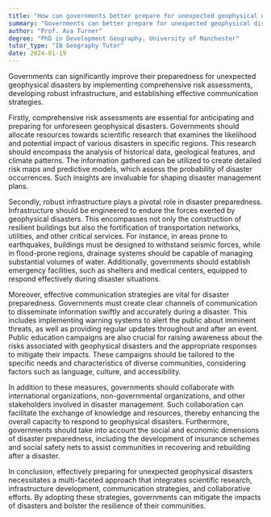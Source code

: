 ```yaml
---
title: "How can governments better prepare for unexpected geophysical disasters?"
summary: "Governments can better prepare for unexpected geophysical disasters through comprehensive risk assessments, robust infrastructure, and effective communication strategies."
author: "Prof. Ava Turner"
degree: "PhD in Development Geography, University of Manchester"
tutor_type: "IB Geography Tutor"
date: 2024-01-19
---
```


Governments can significantly improve their preparedness for unexpected geophysical disasters by implementing comprehensive risk assessments, developing robust infrastructure, and establishing effective communication strategies.

Firstly, comprehensive risk assessments are essential for anticipating and preparing for unforeseen geophysical disasters. Governments should allocate resources towards scientific research that examines the likelihood and potential impact of various disasters in specific regions. This research should encompass the analysis of historical data, geological features, and climate patterns. The information gathered can be utilized to create detailed risk maps and predictive models, which assess the probability of disaster occurrences. Such insights are invaluable for shaping disaster management plans.

Secondly, robust infrastructure plays a pivotal role in disaster preparedness. Infrastructure should be engineered to endure the forces exerted by geophysical disasters. This encompasses not only the construction of resilient buildings but also the fortification of transportation networks, utilities, and other critical services. For instance, in areas prone to earthquakes, buildings must be designed to withstand seismic forces, while in flood-prone regions, drainage systems should be capable of managing substantial volumes of water. Additionally, governments should establish emergency facilities, such as shelters and medical centers, equipped to respond effectively during disaster situations.

Moreover, effective communication strategies are vital for disaster preparedness. Governments must create clear channels of communication to disseminate information swiftly and accurately during a disaster. This includes implementing warning systems to alert the public about imminent threats, as well as providing regular updates throughout and after an event. Public education campaigns are also crucial for raising awareness about the risks associated with geophysical disasters and the appropriate responses to mitigate their impacts. These campaigns should be tailored to the specific needs and characteristics of diverse communities, considering factors such as language, culture, and accessibility.

In addition to these measures, governments should collaborate with international organizations, non-governmental organizations, and other stakeholders involved in disaster management. Such collaboration can facilitate the exchange of knowledge and resources, thereby enhancing the overall capacity to respond to geophysical disasters. Furthermore, governments should take into account the social and economic dimensions of disaster preparedness, including the development of insurance schemes and social safety nets to assist communities in recovering and rebuilding after a disaster.

In conclusion, effectively preparing for unexpected geophysical disasters necessitates a multi-faceted approach that integrates scientific research, infrastructure development, communication strategies, and collaborative efforts. By adopting these strategies, governments can mitigate the impacts of disasters and bolster the resilience of their communities.
    